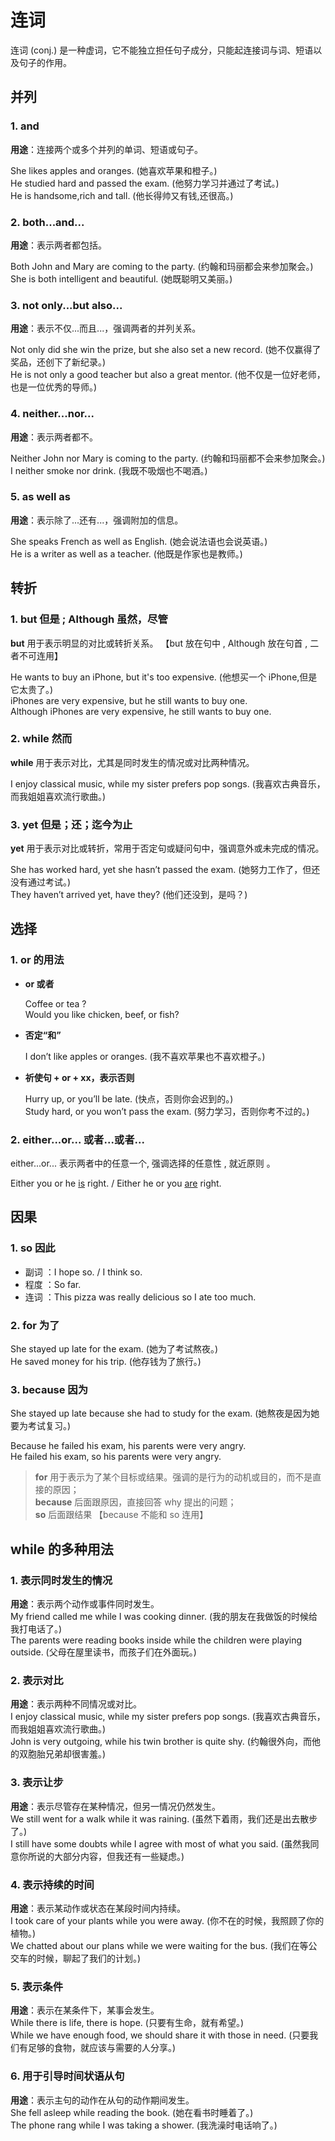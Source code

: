 # 连词

连词 (conj.) 是一种虚词，它不能独立担任句子成分，只能起连接词与词、短语以及句子的作用。

## 并列

### 1. and

**用途**：连接两个或多个并列的单词、短语或句子。<br/>

She likes apples and oranges. (她喜欢苹果和橙子。)<br/>
He studied hard and passed the exam. (他努力学习并通过了考试。)<br/>
He is handsome,rich and tall. (他长得帅又有钱,还很高。)

### 2. both...and...

**用途**：表示两者都包括。<br/>

Both John and Mary are coming to the party. (约翰和玛丽都会来参加聚会。)<br/>
She is both intelligent and beautiful. (她既聪明又美丽。)

### 3. not only...but also...

**用途**：表示不仅...而且...，强调两者的并列关系。<br/>

Not only did she win the prize, but she also set a new record. (她不仅赢得了奖品，还创下了新纪录。)<br/>
He is not only a good teacher but also a great mentor. (他不仅是一位好老师，也是一位优秀的导师。)

### 4. neither...nor...

**用途**：表示两者都不。<br/>

Neither John nor Mary is coming to the party. (约翰和玛丽都不会来参加聚会。)<br/>
I neither smoke nor drink. (我既不吸烟也不喝酒。)

### 5. as well as

**用途**：表示除了...还有...，强调附加的信息。<br/>

She speaks French as well as English. (她会说法语也会说英语。)<br/>
He is a writer as well as a teacher. (他既是作家也是教师。)

## 转折

### 1. but 但是 ; Although 虽然，尽管

**but** 用于表示明显的对比或转折关系。
【but 放在句中 , Although 放在句首 , 二者不可连用】

He wants to buy an iPhone, but it's too expensive. (他想买一个 iPhone,但是它太贵了。) <br/>
iPhones are very expensive, but he still wants to buy one. <br/>
Although iPhones are very expensive, he still wants to buy one.

### 2. while 然而

**while** 用于表示对比，尤其是同时发生的情况或对比两种情况。

I enjoy classical music, while my sister prefers pop songs. (我喜欢古典音乐，而我姐姐喜欢流行歌曲。)

### 3. yet 但是；还；迄今为止

**yet** 用于表示对比或转折，常用于否定句或疑问句中，强调意外或未完成的情况。<br/>

She has worked hard, yet she hasn’t passed the exam. (她努力工作了，但还没有通过考试。)<br/>
They haven’t arrived yet, have they? (他们还没到，是吗？)<br/>

## 选择

### 1. or 的用法

- **or 或者**

  Coffee or tea ? <br/>
  Would you like chicken, beef, or fish?

- **否定“和”**

  I don’t like apples or oranges. (我不喜欢苹果也不喜欢橙子。)

- **祈使句 + or + xx，表示否则**

  Hurry up, or you’ll be late. (快点，否则你会迟到的。)<br/>
  Study hard, or you won’t pass the exam. (努力学习，否则你考不过的。)

### 2. either...or... 或者...或者...

either...or... 表示两者中的任意一个, 强调选择的任意性 , 就近原则 。 <br/>

Either you or he <u>is</u> right. / Either he or you <u>are</u> right. <br/>

## 因果

### 1. so 因此

- 副词 ：I hope so. / I think so.
- 程度 ：So far.
- 连词 ：This pizza was really delicious so I ate too much.

### 2. for 为了

She stayed up late for the exam. (她为了考试熬夜。)<br/>
He saved money for his trip. (他存钱为了旅行。)<br/>

### 3. because 因为

She stayed up late because she had to study for the exam. (她熬夜是因为她要为考试复习。) <br/>

Because he failed his exam, his parents were very angry. <br/>
He failed his exam, so his parents were very angry. <br/>

> **for** 用于表示为了某个目标或结果。强调的是行为的动机或目的，而不是直接的原因； <br/> **because** 后面跟原因，直接回答 why 提出的问题；<br/> **so** 后面跟结果 【because 不能和 so 连用】

## while 的多种用法

### 1. 表示同时发生的情况

**用途**：表示两个动作或事件同时发生。<br/>
My friend called me while I was cooking dinner. (我的朋友在我做饭的时候给我打电话了。)<br/>
The parents were reading books inside while the children were playing outside. (父母在屋里读书，而孩子们在外面玩。)

### 2. 表示对比

**用途**：表示两种不同情况或对比。<br/>
I enjoy classical music, while my sister prefers pop songs. (我喜欢古典音乐，而我姐姐喜欢流行歌曲。)<br/>
John is very outgoing, while his twin brother is quite shy. (约翰很外向，而他的双胞胎兄弟却很害羞。)

### 3. 表示让步

**用途**：表示尽管存在某种情况，但另一情况仍然发生。<br/>
We still went for a walk while it was raining. (虽然下着雨，我们还是出去散步了。)<br/>
I still have some doubts while I agree with most of what you said. (虽然我同意你所说的大部分内容，但我还有一些疑虑。)

### 4. 表示持续的时间

**用途**：表示某动作或状态在某段时间内持续。<br/>
I took care of your plants while you were away. (你不在的时候，我照顾了你的植物。)<br/>
We chatted about our plans while we were waiting for the bus. (我们在等公交车的时候，聊起了我们的计划。)

### 5. 表示条件

**用途**：表示在某条件下，某事会发生。<br/>
While there is life, there is hope. (只要有生命，就有希望。)<br/>
While we have enough food, we should share it with those in need. (只要我们有足够的食物，就应该与需要的人分享。)

### 6. 用于引导时间状语从句

**用途**：表示主句的动作在从句的动作期间发生。<br/>
She fell asleep while reading the book. (她在看书时睡着了。)<br/>
The phone rang while I was taking a shower. (我洗澡时电话响了。)
